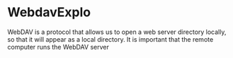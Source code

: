 # WebdavExplo
WebDAV is a protocol that allows us to open a web server directory locally, so that it will appear as a local directory. It is important that the remote computer runs the WebDAV server
